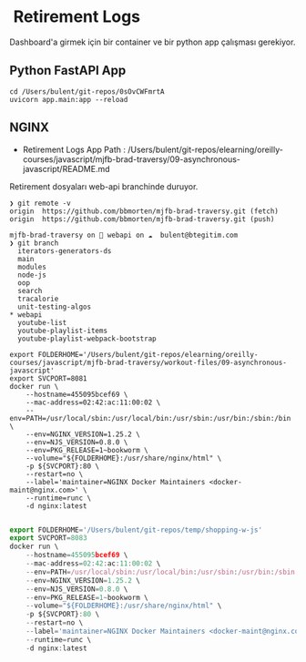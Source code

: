 #  Retirement Logs

Dashboard'a girmek için bir container ve bir python app çalışması gerekiyor.

## Python FastAPI App

```shell
cd /Users/bulent/git-repos/0sOvCWFmrtA
uvicorn app.main:app --reload

```

## NGINX

- Retirement Logs App Path : /Users/bulent/git-repos/elearning/oreilly-courses/javascript/mjfb-brad-traversy/09-asynchronous-javascript/README.md

Retirement dosyaları web-api branchinde duruyor.

```shell
❯ git remote -v
origin  https://github.com/bbmorten/mjfb-brad-traversy.git (fetch)
origin  https://github.com/bbmorten/mjfb-brad-traversy.git (push)

mjfb-brad-traversy on  webapi on ☁️  bulent@btegitim.com 
❯ git branch   
  iterators-generators-ds
  main
  modules
  node-js
  oop
  search
  tracalorie
  unit-testing-algos
* webapi
  youtube-list
  youtube-playlist-items
  youtube-playlist-webpack-bootstrap
```

```shell
export FOLDERHOME='/Users/bulent/git-repos/elearning/oreilly-courses/javascript/mjfb-brad-traversy/workout-files/09-asynchronous-javascript'
export SVCPORT=8081
docker run \
    --hostname=455095bcef69 \
    --mac-address=02:42:ac:11:00:02 \
    --env=PATH=/usr/local/sbin:/usr/local/bin:/usr/sbin:/usr/bin:/sbin:/bin \
    --env=NGINX_VERSION=1.25.2 \
    --env=NJS_VERSION=0.8.0 \
    --env=PKG_RELEASE=1~bookworm \
    --volume="${FOLDERHOME}:/usr/share/nginx/html" \
    -p ${SVCPORT}:80 \
    --restart=no \
    --label='maintainer=NGINX Docker Maintainers <docker-maint@nginx.com>' \
    --runtime=runc \
    -d nginx:latest


```

```javascript
export FOLDERHOME='/Users/bulent/git-repos/temp/shopping-w-js'
export SVCPORT=8083
docker run \
    --hostname=455095bcef69 \
    --mac-address=02:42:ac:11:00:02 \
    --env=PATH=/usr/local/sbin:/usr/local/bin:/usr/sbin:/usr/bin:/sbin:/bin \
    --env=NGINX_VERSION=1.25.2 \
    --env=NJS_VERSION=0.8.0 \
    --env=PKG_RELEASE=1~bookworm \
    --volume="${FOLDERHOME}:/usr/share/nginx/html" \
    -p ${SVCPORT}:80 \
    --restart=no \
    --label='maintainer=NGINX Docker Maintainers <docker-maint@nginx.com>' \
    --runtime=runc \
    -d nginx:latest
```
